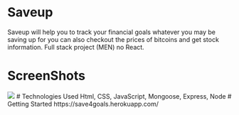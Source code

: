 # Saveup 
Saveup will help you to track your financial goals whatever you may be saving up for you can also checkout the prices of bitcoins and get stock information. 
Full stack project (MEN) no React.
# ScreenShots
<img src="https://github.com/ronarnrio/Saveup/blob/main/Images/Screen%20Shot%202021-09-25%20at%2010.01.07%20AM.png?raw=true"/>
# Technologies Used
Html, CSS, JavaScript, Mongoose, Express, Node
# Getting Started
https://save4goals.herokuapp.com/
